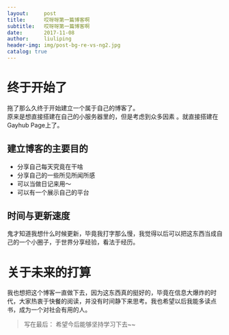 ```yaml
---
layout:     post
title:      哎呀呀第一篇博客啊
subtitle:   哎呀呀第一篇博客啊
date:       2017-11-08
author:     liuliping
header-img: img/post-bg-re-vs-ng2.jpg
catalog: true
---
```


# 终于开始了  

拖了那么久终于开始建立一个属于自己的博客了。  
原来是想直接搭建在自己的小服务器里的，但是考虑到众多因素 。就直接搭建在Gayhub Page上了。

## 建立博客的主要目的
* 分享自己每天究竟在干啥
* 分享自己的一些所见所闻所感
* 可以当做日记来用～
* 可以有一个展示自己的平台

## 时间与更新速度  
鬼才知道我想什么时候更新，毕竟我打字那么慢，我觉得以后可以把这东西当成自己的一个小圈子，于世界分享经验，看法于经历。

# 关于未来的打算
我也想把这个博客一直做下去，因为这东西真的挺好的，毕竟在信息大爆炸的时代，大家热衷于快餐的阅读，并没有时间静下来思考。我也希望以后我能多读点书，成为一个对社会有用的人。

>写在最后：
希望今后能够坚持学习下去~~







